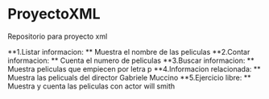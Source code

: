 # ProyectoXML
Repositorio para proyecto xml

**1.Listar informacion: ** Muestra el nombre de las peliculas
**2.Contar informacion: ** Cuenta el numero de peliculas
**3.Buscar informacion: ** Muestra peliculas que empiecen por letra p
**4.Informacion relacionada: ** Muestra las pelicuals del director Gabriele Muccino
**5.Ejercicio libre: ** Muestra y cuenta las peliculas con actor will smith
